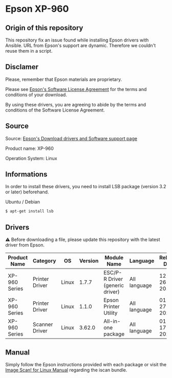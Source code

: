 # Epson XP-960

## Origin of this repository

This repository fix an issue found while installing Epson drivers with Ansible. URL from Epson's support are dynamic. Therefore we couldn't reuse them in a script.

## Disclamer

Please, remember that Epson materials are proprietary.

Please see [Epson's Software License Agreement](http://download.ebz.epson.net/dsc/du/02/eula/global/LINUX_EN.html) for the terms and conditions of your download.

By using these drivers, you are agreeing to abide by the terms and conditions of the Software License Agreement.

## Source

Source: [Epson's Download drivers and Software support page](http://download.ebz.epson.net/dsc/search/01/search/)

Product name: XP-960

Operation System: Linux

## Informations

In order to install these drivers, you need to install LSB package (version 3.2 or later) beforehand.

Ubuntu / Debian

```bash
$ apt-get install lsb
```

## Drivers

:warning: Before downloading a file, please update this repository with the latest driver from Epson.

| Product Name   | Category       | OS    | Version | Module Name                     | Language     | Release Date |     |
| -------------- | -------------- | ----- | ------- | ------------------------------- | ------------ | ------------ | --- |
| XP-960 Series | Printer Driver | Linux | 1.7.7   | ESC/P-R Driver (generic driver) | All language | 12-26-2019   | --- |
| XP-960 Series | Printer Driver | Linux | 1.1.0   | Epson Printer Utility           | All language | 01-27-2020   | --- |
| XP-960 Series | Scanner Driver | Linux | 3.62.0  | All-in-one package              | All language | 01-17-2020   | --- |

## Manual

Simply follow the Epson instructions provided with each package or visit the [Image Scan! for Linux Manual](http://download.ebz.epson.net/man/linux/iscan_e.html) regarding the iscan bundle.
